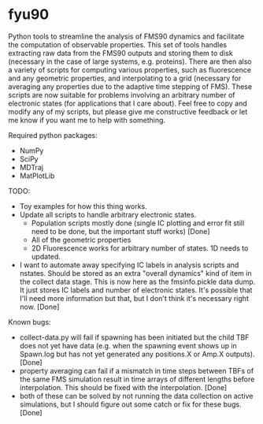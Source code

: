 # fyu90
Python tools to streamline the analysis of FMS90 dynamics and facilitate the computation of observable properties. 
This set of tools handles extracting raw data from the FMS90 outputs and storing them to disk (necessary in the case of large systems, e.g. proteins).
There are then also a variety of scripts for computing various properties, such as fluorescence and any geometric properties, and interpolating to a grid (necessary for averaging any properties due to the adaptive time stepping of FMS).
These scripts are now suitable for problems involving an arbitrary number of electronic states (for applications that I care about). 
Feel free to copy and modify any of my scripts, but please give me constructive feedback or let me know if you want me to help with something. 

Required python packages:
- NumPy
- SciPy
- MDTraj
- MatPlotLib

TODO:
- Toy examples for how this thing works. 
- Update all scripts to handle arbitrary electronic states. 
    - Population scripts mostly done (single IC plotting and error fit still need to be done, but the important stuff works) [Done]
    - All of the geometric properties
    - 2D Fluorescence works for arbitrary number of states. 1D needs to updated. 
- I want to automate away specifying IC labels in analysis scripts and nstates. Should be stored as an extra "overall dynamics" kind of item in the collect data stage. This is now here as the fmsinfo.pickle data dump. It just stores IC labels and number of electronic states. It's possible that I'll need more information but that, but I don't think it's necessary right now. [Done]

Known bugs:
- collect-data.py will fail if spawning has been initiated but the child TBF does not yet have data (e.g. when the spawning event shows up in Spawn.log but has not yet generated any positions.X or Amp.X outputs). [Done]
- property averaging can fail if a mismatch in time steps between TBFs of the same FMS simulation result in time arrays of different lengths before interpolation. This should be fixed with the interpolation. [Done]
- both of these can be solved by not running the data collection on active simulations, but I should figure out some catch or fix for these bugs. [Done]
